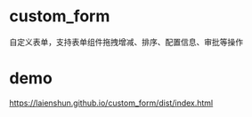 # custom_form
自定义表单，支持表单组件拖拽增减、排序、配置信息、审批等操作

# demo
https://laienshun.github.io/custom_form/dist/index.html
